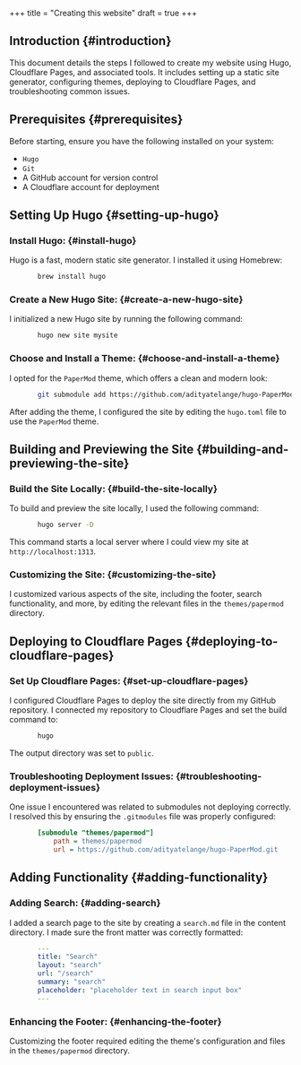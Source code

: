 +++
title = "Creating this website"
draft = true
+++

## Introduction {#introduction}

This document details the steps I followed to create my website using Hugo, Cloudflare Pages, and associated tools. It includes setting up a static site generator, configuring themes, deploying to Cloudflare Pages, and troubleshooting common issues.


## Prerequisites {#prerequisites}

Before starting, ensure you have the following installed on your system:

-   `Hugo`
-   `Git`
-   A GitHub account for version control
-   A Cloudflare account for deployment


## Setting Up Hugo {#setting-up-hugo}


### Install Hugo: {#install-hugo}

Hugo is a fast, modern static site generator. I installed it using Homebrew:

```bash
       brew install hugo
```


### Create a New Hugo Site: {#create-a-new-hugo-site}

I initialized a new Hugo site by running the following command:

```bash
       hugo new site mysite
```


### Choose and Install a Theme: {#choose-and-install-a-theme}

I opted for the `PaperMod` theme, which offers a clean and modern look:

```bash
       git submodule add https://github.com/adityatelange/hugo-PaperMod.git themes/papermod
```

After adding the theme, I configured the site by editing the `hugo.toml` file to use the `PaperMod` theme.


## Building and Previewing the Site {#building-and-previewing-the-site}


### Build the Site Locally: {#build-the-site-locally}

To build and preview the site locally, I used the following command:

```bash
       hugo server -D
```

This command starts a local server where I could view my site at `http://localhost:1313`.


### Customizing the Site: {#customizing-the-site}

I customized various aspects of the site, including the footer, search functionality, and more, by editing the relevant files in the `themes/papermod` directory.


## Deploying to Cloudflare Pages {#deploying-to-cloudflare-pages}


### Set Up Cloudflare Pages: {#set-up-cloudflare-pages}

I configured Cloudflare Pages to deploy the site directly from my GitHub repository. I connected my repository to Cloudflare Pages and set the build command to:

```bash
       hugo
```

The output directory was set to `public`.


### Troubleshooting Deployment Issues: {#troubleshooting-deployment-issues}

One issue I encountered was related to submodules not deploying correctly. I resolved this by ensuring the `.gitmodules` file was properly configured:

```ini
       [submodule "themes/papermod"]
           path = themes/papermod
           url = https://github.com/adityatelange/hugo-PaperMod.git
```


## Adding Functionality {#adding-functionality}


### Adding Search: {#adding-search}

I added a search page to the site by creating a `search.md` file in the content directory. I made sure the front matter was correctly formatted:

```yaml
       ---
       title: "Search"
       layout: "search"
       url: "/search"
       summary: "search"
       placeholder: "placeholder text in search input box"
       ---
```


### Enhancing the Footer: {#enhancing-the-footer}

Customizing the footer required editing the theme's configuration and files in the `themes/papermod` directory.
